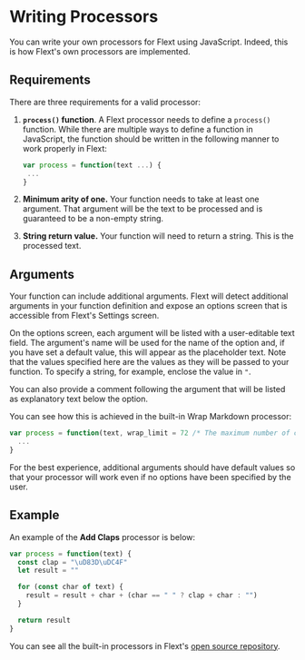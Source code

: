 # Writing Processors

You can write your own processors for Flext using JavaScript. Indeed, this is how Flext's own
processors are implemented.

## Requirements

There are three requirements for a valid processor:

1. **`process()` function**. A Flext processor needs to define a `process()` function. While
   there are multiple ways to define a function in JavaScript, the function should be written in
   the following manner to work properly in Flext:

    ```js
   var process = function(text ...) {
     ...
   }
   ```

2. **Minimum arity of one.** Your function needs to take at least one argument. That argument
   will be the text to be processed and is guaranteed to be a non-empty string.

3. **String return value.** Your function will need to return a string. This is the processed text.

## Arguments

Your function can include additional arguments. Flext will detect additional arguments in your
function definition and expose an options screen that is accessible from Flext's Settings
screen.

On the options screen, each argument will be listed with a user-editable text field. The
argument's name will be used for the name of the option and, if you have set a default value,
this will appear as the placeholder text. Note that the values specified here are the values as
they will be passed to your function. To specify a string, for example, enclose the value in `"`.

You can also provide a comment following the argument that will be listed as explanatory text
below the option.

You can see how this is achieved in the built-in Wrap Markdown processor:

```js
var process = function(text, wrap_limit = 72 /* The maximum number of characters to display before wrapping */) {
  ...
}
```

For the best experience, additional arguments should have default values so that your
processor will work even if no options have been specified by the user.

## Example

An example of the **Add Claps** processor is below:

```js
var process = function(text) {
  const clap = "\uD83D\uDC4F"
  let result = ""

  for (const char of text) {
    result = result + char + (char == " " ? clap + char : "")
  }

  return result
}
```

You can see all the built-in processors in Flext's [open source repository](https://github.com/pyrmont/flext/).
